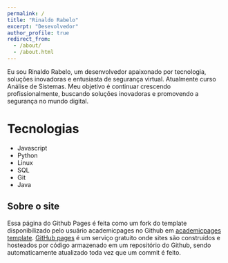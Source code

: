 ```yaml
---
permalink: /
title: "Rinaldo Rabelo"
excerpt: "Desevolvedor"
author_profile: true
redirect_from: 
  - /about/
  - /about.html
---
```


Eu sou Rinaldo Rabelo, um desenvolvedor apaixonado por tecnologia, soluções inovadoras e entusiasta de segurança virtual. Atualmente curso Análise de Sistemas. Meu objetivo é continuar crescendo profissionalmente, buscando soluções inovadoras e promovendo a segurança no mundo digital.

Tecnologias
======
- Javascript
- Python
- Linux
- SQL
- Git
- Java

Sobre o site
------
Essa página do Github Pages é feita como um fork do template disponibilizado pelo usuário academicpages no Github em [academicpages template](https://github.com/academicpages/academicpages.github.io). [GitHub pages](https://pages.github.com) é um serviço gratuito onde sites são construídos e hosteados por código armazenado em um repositório do Github, sendo automaticamente atualizado toda vez que um commit é feito.